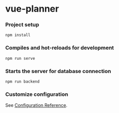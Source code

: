 # vue-planner

### Project setup
```
npm install
```

### Compiles and hot-reloads for development
```
npm run serve
```

### Starts the server for database connection
```
npm run backend
```

### Customize configuration
See [Configuration Reference](https://cli.vuejs.org/config/).
